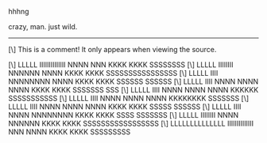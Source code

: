 hhhng

crazy, man. just wild.

----

[\\] This is a comment! It only appears when viewing the source.




[\\] LLLLL           IIIIIIIIIIIIII    NNNN        NNN  KKKK     KKKK          SSSSSSSS
[\\] LLLLL              IIIIIIII      NNNNNN      NNNN  KKKK    KKKK      SSSSSSSSSSSSSSSS
[\\] LLLLL                IIII       NNNNNNNN     NNNN  KKKK   KKKK    SSSSSS       SSSSSS
[\\] LLLLL                IIII       NNNN NNNN    NNNN  KKKK  KKKK     SSSSSSS         SSS
[\\] LLLLL                IIII       NNNN  NNNN   NNNN  KKKKKK            SSSSSSSSSSS
[\\] LLLLL                IIII       NNNN   NNNN  NNNN  KKKKKKKK                 SSSSSSS
[\\] LLLLL                IIII       NNNN    NNNN NNNN  KKKK  KKKK      SSSSS      SSSSSS
[\\] LLLLL                IIII       NNNN     NNNNNNNN  KKKK   KKKK    SSSS        SSSSSSS
[\\] LLLLL              IIIIIIII     NNNN      NNNNNN   KKKK    KKKK    SSSSSSSSSSSSSSSSS
[\\] LLLLLLLLLLLLLL  IIIIIIIIIIIIII  NNN        NNNN    KKKK     KKKK      SSSSSSSSS

  [eggs are ample in this egg-sample example.]: <http://>
